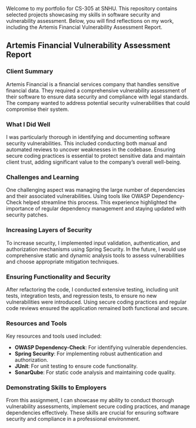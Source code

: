 Welcome to my portfolio for CS-305 at SNHU. This repository contains selected projects showcasing my skills in software security and vulnerability assessment. Below, you will find reflections on my work, including the Artemis Financial Vulnerability Assessment Report.

## Artemis Financial Vulnerability Assessment Report

### Client Summary
Artemis Financial is a financial services company that handles sensitive financial data. They required a comprehensive vulnerability assessment of their software to ensure data security and compliance with legal standards. The company wanted to address potential security vulnerabilities that could compromise their system.

### What I Did Well
I was particularly thorough in identifying and documenting software security vulnerabilities. This included conducting both manual and automated reviews to uncover weaknesses in the codebase. Ensuring secure coding practices is essential to protect sensitive data and maintain client trust, adding significant value to the company’s overall well-being.

### Challenges and Learning
One challenging aspect was managing the large number of dependencies and their associated vulnerabilities. Using tools like OWASP Dependency-Check helped streamline this process. This experience highlighted the importance of regular dependency management and staying updated with security patches.

### Increasing Layers of Security
To increase security, I implemented input validation, authentication, and authorization mechanisms using Spring Security. In the future, I would use comprehensive static and dynamic analysis tools to assess vulnerabilities and choose appropriate mitigation techniques.

### Ensuring Functionality and Security
After refactoring the code, I conducted extensive testing, including unit tests, integration tests, and regression tests, to ensure no new vulnerabilities were introduced. Using secure coding practices and regular code reviews ensured the application remained both functional and secure.

### Resources and Tools
Key resources and tools used included:
- **OWASP Dependency-Check**: For identifying vulnerable dependencies.
- **Spring Security**: For implementing robust authentication and authorization.
- **JUnit**: For unit testing to ensure code functionality.
- **SonarQube**: For static code analysis and maintaining code quality.

### Demonstrating Skills to Employers
From this assignment, I can showcase my ability to conduct thorough vulnerability assessments, implement secure coding practices, and manage dependencies effectively. These skills are crucial for ensuring software security and compliance in a professional environment.
